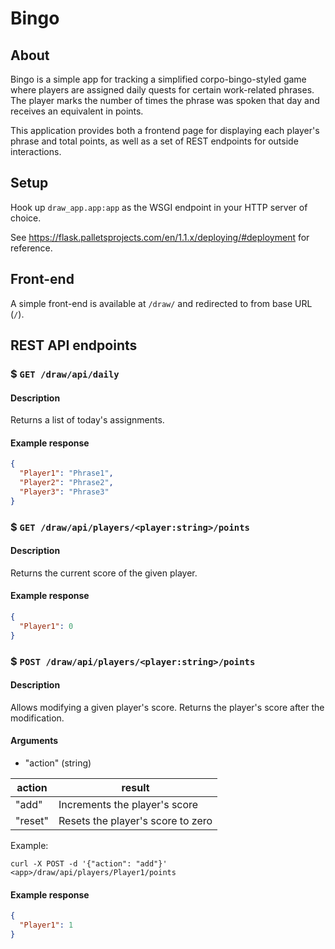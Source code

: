 # Bingo

## About

Bingo is a simple app for tracking a simplified corpo-bingo-styled game where
players are assigned daily quests for certain work-related phrases.
The player marks the number of times the phrase was spoken that day
and receives an equivalent in points.

This application provides both a frontend page for displaying each player's
phrase and total points, as well as a set of REST endpoints for
outside interactions.

## Setup

Hook up `draw_app.app:app` as the WSGI endpoint
in your HTTP server of choice.

See <https://flask.palletsprojects.com/en/1.1.x/deploying/#deployment>
for reference.

## Front-end

A simple front-end is available at `/draw/`
and redirected to from base URL (`/`).

## REST API endpoints

### $ `GET /draw/api/daily`

#### Description

Returns a list of today's assignments.

#### Example response

```json
{
  "Player1": "Phrase1",
  "Player2": "Phrase2",
  "Player3": "Phrase3"
}
```

### $ `GET /draw/api/players/<player:string>/points`

#### Description

Returns the current score of the given player.

#### Example response

```json
{
  "Player1": 0
}
```

### $ `POST /draw/api/players/<player:string>/points`

#### Description

Allows modifying a given player's score.
Returns the player's score after the modification.

#### Arguments

* "action" (string)

|action |result                           |
|-------|---------------------------------|
|"add"  |Increments the player's score    |
|"reset"|Resets the player's score to zero|

Example:

`curl -X POST -d '{"action": "add"}' <app>/draw/api/players/Player1/points`

#### Example response

```json
{
  "Player1": 1
}
```
